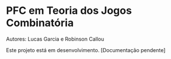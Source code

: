 # PFC em Teoria dos Jogos Combinatória
Autores: Lucas Garcia e Robinson Callou

Este projeto está em desenvolvimento.
[Documentação pendente]
